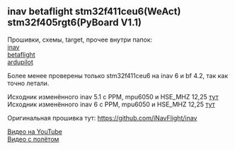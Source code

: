 ## inav betaflight stm32f411ceu6(WeAct) stm32f405rgt6(PyBoard V1.1)

Прошивки, схемы, target, прочее внутри папок:  
[inav](./inav)  
[betaflight](./betaflight)  
[ardupilot](./ardupilot)  

Более менее проверены только stm32f411ceu6 на inav 6 и bf 4.2, так как точно летали.

Исходник изменённого inav 5.1 c PPM, mpu6050 и HSE_MHZ 12,25 [тут](./inav/Прошивки/Исходники%20inav-5.1.0-PPM-HSE_12_25/inav-5.1.0-PPM-HSE_12_25)  
Исходник изменённого inav 6 c PPM, mpu6050 и HSE_MHZ 12,25 [тут](https://github.com/p-fpv/inav/releases)

Оригинальная прошивка тут: https://github.com/iNavFlight/inav 

 [Видео на YouTube](https://www.youtube.com/watch?v=FQCMZjob1gc)  
 [Видео с полётом](https://youtu.be/ueY3cfLiaxc)
 

